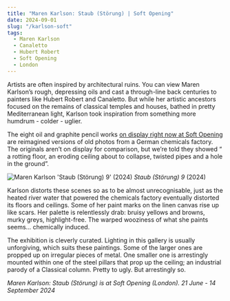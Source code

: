 ```yaml
---
title: "Maren Karlson: Staub (Störung) | Soft Opening"
date: 2024-09-01
slug: "/karlson-soft"
tags:
  - Maren Karlson
  - Canaletto
  - Hubert Robert
  - Soft Opening
  - London
---
```


Artists are often inspired by architectural ruins. You can view Maren Karlson’s rough, depressing oils and cast a through-line back centuries to painters like Hubert Robert and Canaletto. But while her artistic ancestors focused on the remains of classical temples and houses, bathed in pretty Mediterranean light, Karlson took inspiration from something more humdrum - colder - uglier.

The eight oil and graphite pencil works [on display right now at Soft Opening](https://www.softopening.london/exhibitions/staub-storung) are reimagined versions of old photos from a German chemicals factory. The originals aren’t on display for comparison, but we’re told they showed “ a rotting floor, an eroding ceiling about to collapse, twisted pipes and a hole in the ground”.

![Maren Karlson 'Staub (Störung) 9' (2024)](/karlson-soft-1.jpeg)
_Staub (Störung) 9_ (2024)

Karlson distorts these scenes so as to be almost unrecognisable, just as the heated river water that powered the chemicals factory eventually distorted its floors and ceilings. Some of her paint marks on the linen canvas rise up like scars. Her palette is relentlessly drab: bruisy yellows and browns, murky greys, highlight-free. The warped wooziness of what she paints seems… chemically induced.

The exhibition is cleverly curated. Lighting in this gallery is usually unforgiving, which suits these paintings. Some of the larger ones are propped up on irregular pieces of metal. One smaller one is arrestingly mounted within one of the steel pillars that prop up the ceiling; an industrial parody of a Classical column. Pretty to ugly. But arrestingly so.

_Maren Karlson: Staub (Störung) is at Soft Opening (London). 21 June - 14 September 2024_

